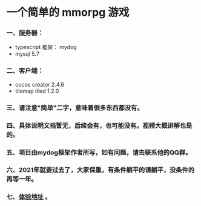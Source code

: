 # 一个简单的 mmorpg 游戏
### 一、服务器：
* typescript 框架： mydog
* mysql 5.7
### 二、客户端：
* cocos creator 2.4.6
* tilemap tiled 1.2.0
### 三、请注意"简单"二字，意味着很多东西都没有。
### 四、具体说明文档暂无，后续会有，也可能没有。视频大概讲解也是的。
### 五、项目由mydog框架作者所写，如有问题，请去联系他的QQ群。
### 六、2021年就要过去了，大家保重，有条件躺平的请躺平，没条件的再等一年。
### 七、[体验地址](https://mydog.wiki/games/mmo/) 。

